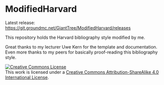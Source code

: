 # ModifiedHarvard

Latest release: https://git.groundmc.net/GiantTree/ModifiedHarvard/releases

This repository holds the Harvard bibliography style modified by me.

Great thanks to my lecturer Uwe Kern for the template and documentation.  
Even more thanks to my peers for basically proof-reading this bibliography style.

[![Creative Commons License](https://i.creativecommons.org/l/by-sa/4.0/88x31.png)](http://creativecommons.org/licenses/by-sa/4.0/)  
This work is licensed under a [Creative Commons Attribution-ShareAlike 4.0 International License](http://creativecommons.org/licenses/by-sa/4.0/).